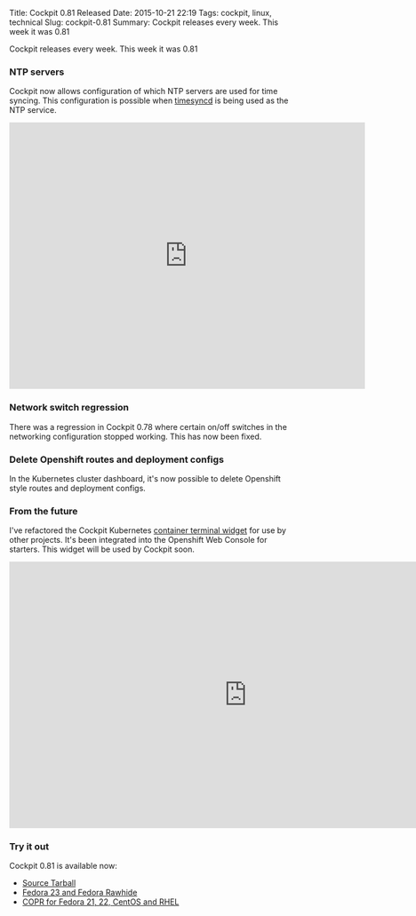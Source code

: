 Title: Cockpit 0.81 Released
Date: 2015-10-21 22:19
Tags: cockpit, linux, technical
Slug: cockpit-0.81
Summary: Cockpit releases every week. This week it was 0.81

Cockpit releases every week. This week it was 0.81


### NTP servers

Cockpit now allows configuration of which NTP servers are used for time syncing.  This configuration is possible when [timesyncd](http://www.freedesktop.org/software/systemd/man/systemd-timesyncd.service.html) is being used as the NTP service.

<iframe width="640" height="480" src="https://www.youtube.com/embed/Rmzt1L4ANgo?rel=0" frameborder="0" allowfullscreen></iframe>

### Network switch regression

There was a regression in Cockpit 0.78 where certain on/off switches in the networking configuration stopped working. This has now been fixed.


### Delete Openshift routes and deployment configs

In the Kubernetes cluster dashboard, it's now possible to delete Openshift style routes and deployment configs.

### From the future

I've refactored the Cockpit Kubernetes [container terminal widget](https://github.com/kubernetes-ui/container-terminal/) for use by other projects. It's been integrated into the Openshift Web Console for starters. This widget will be used by Cockpit soon.

<iframe width="853" height="480" src="https://www.youtube.com/embed/SMxVQBD3Kho?rel=0" frameborder="0" allowfullscreen></iframe>

### Try it out

Cockpit 0.81 is available now:

 * [Source Tarball](https://github.com/cockpit-project/cockpit/releases/tag/0.81)
 * [Fedora 23 and Fedora Rawhide](https://bodhi.fedoraproject.org/updates/FEDORA-2015-c3b74dffee)
 * [COPR for Fedora 21, 22, CentOS and RHEL](https://copr.fedoraproject.org/coprs/sgallagh/cockpit-preview/)

